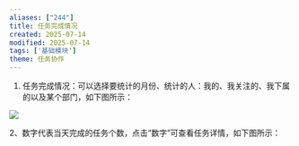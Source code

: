 ```yaml
---
aliases: ["244"]
title: 任务完成情况
created: 2025-07-14
modified: 2025-07-14
tags: ['基础模块']
theme: 任务协作
---
```


1. 任务完成情况：可以选择要统计的月份、统计的人：我的、我关注的、我下属的以及某个部门，如下图所示：

![](https://myhelpdoc.oss-cn-heyuan.aliyuncs.com/mdimages/65321b7ff812206f9e0755658b05af65.jpg)

2、数字代表当天完成的任务个数，点击“数字”可查看任务详情，如下图所示：

